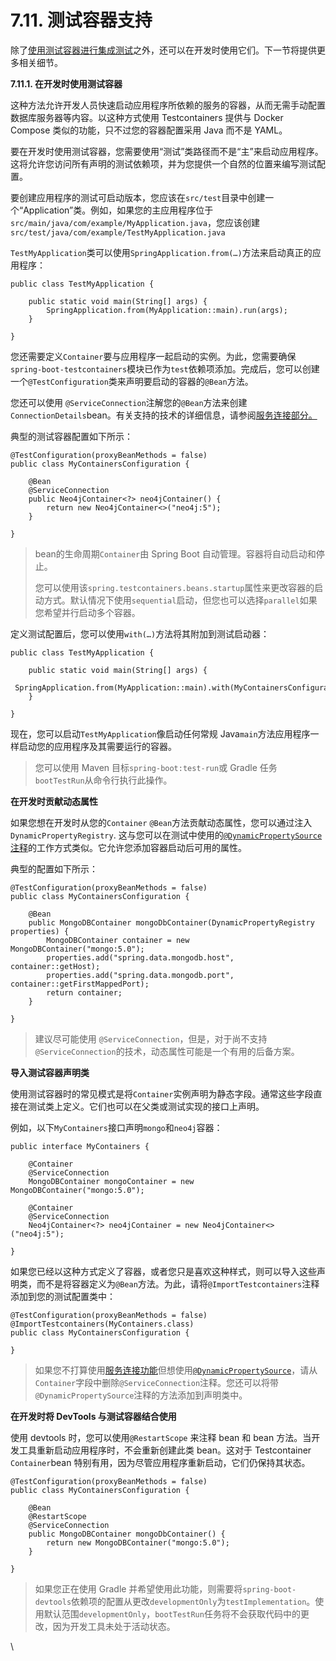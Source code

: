 # 7.11. 测试容器支持

除了[使用测试容器进行集成测试](https://docs.spring.io/spring-boot/docs/current/reference/htmlsingle/#features.testing.testcontainers)之外，还可以在开发时使用它们。下一节将提供更多相关细节。

**7.11.1. 在开发时使用测试容器**

这种方法允许开发人员快速启动应用程序所依赖的服务的容器，从而无需手动配置数据库服务器等内容。以这种方式使用 Testcontainers 提供与 Docker Compose 类似的功能，只不过您的容器配置采用 Java 而不是 YAML。

要在开发时使用测试容器，您需要使用“测试”类路径而不是“主”来启动应用程序。这将允许您访问所有声明的测试依赖项，并为您提供一个自然的位置来编写测试配置。

要创建应用程序的测试可启动版本，您应该在`src/test`目录中创建一个“Application”类。例如，如果您的主应用程序位于`src/main/java/com/example/MyApplication.java`，您应该创建`src/test/java/com/example/TestMyApplication.java`

`TestMyApplication`类可以使用`SpringApplication.from(…)`方法来启动真正的应用程序：

```
public class TestMyApplication {
​
    public static void main(String[] args) {
        SpringApplication.from(MyApplication::main).run(args);
    }
​
}
```

您还需要定义`Container`要与应用程序一起启动的实例。为此，您需要确保`spring-boot-testcontainers`模块已作为`test`依赖项添加。完成后，您可以创建一个`@TestConfiguration`类来声明要启动的容器的`@Bean`方法。

您还可以使用 `@ServiceConnection`注解您的`@Bean`方法来创建`ConnectionDetails`bean。有关支持的技术的详细信息，请参阅[服务连接部分。](https://docs.spring.io/spring-boot/docs/current/reference/htmlsingle/#features.testing.testcontainers.service-connections)

典型的测试容器配置如下所示：

```
@TestConfiguration(proxyBeanMethods = false)
public class MyContainersConfiguration {
​
    @Bean
    @ServiceConnection
    public Neo4jContainer<?> neo4jContainer() {
        return new Neo4jContainer<>("neo4j:5");
    }
​
}
```

> bean的生命周期`Container`由 Spring Boot 自动管理。容器将自动启动和停止。
>
> 您可以使用该`spring.testcontainers.beans.startup`属性来更改容器的启动方式。默认情况下使用`sequential`启动，但您也可以选择`parallel`如果您希望并行启动多个容器。

定义测试配置后，您可以使用`with(…)`方法将其附加到测试启动器：

```
public class TestMyApplication {
​
    public static void main(String[] args) {
        SpringApplication.from(MyApplication::main).with(MyContainersConfiguration.class).run(args);
    }
​
}
```

现在，您可以启动`TestMyApplication`像启动任何常规 Java`main`方法应用程序一样启动您的应用程序及其需要运行的容器。

> 您可以使用 Maven 目标`spring-boot:test-run`或 Gradle 任务`bootTestRun`从命令行执行此操作。

**在开发时贡献动态属性**

如果您想在开发时从您的`Container` `@Bean`方法贡献动态属性，您可以通过注入`DynamicPropertyRegistry`. 这与您可以在测试中使用的[`@DynamicPropertySource`注释](https://docs.spring.io/spring-boot/docs/current/reference/htmlsingle/#features.testing.testcontainers.dynamic-properties)的工作方式类似。它允许您添加容器启动后可用的属性。

典型的配置如下所示：

```
@TestConfiguration(proxyBeanMethods = false)
public class MyContainersConfiguration {
​
    @Bean
    public MongoDBContainer mongoDbContainer(DynamicPropertyRegistry properties) {
        MongoDBContainer container = new MongoDBContainer("mongo:5.0");
        properties.add("spring.data.mongodb.host", container::getHost);
        properties.add("spring.data.mongodb.port", container::getFirstMappedPort);
        return container;
    }
​
}
```

> 建议尽可能使用 `@ServiceConnection`，但是，对于尚不支持`@ServiceConnection`的技术，动态属性可能是一个有用的后备方案。

**导入测试容器声明类**

使用测试容器时的常见模式是将`Container`实例声明为静态字段。通常这些字段直接在测试类上定义。它们也可以在父类或测试实现的接口上声明。

例如，以下`MyContainers`接口声明`mongo`和`neo4j`容器：

```
public interface MyContainers {
​
    @Container
    @ServiceConnection
    MongoDBContainer mongoContainer = new MongoDBContainer("mongo:5.0");
​
    @Container
    @ServiceConnection
    Neo4jContainer<?> neo4jContainer = new Neo4jContainer<>("neo4j:5");
​
}
```

如果您已经以这种方式定义了容器，或者您只是喜欢这种样式，则可以导入这些声明类，而不是将容器定义为`@Bean`方法。为此，请将`@ImportTestcontainers`注释添加到您的测试配置类中：

```
@TestConfiguration(proxyBeanMethods = false)
@ImportTestcontainers(MyContainers.class)
public class MyContainersConfiguration {
​
}
```

> 如果您不打算使用[服务连接功能](https://docs.spring.io/spring-boot/docs/current/reference/htmlsingle/#features.testing.testcontainers.service-connections)但想使用[`@DynamicPropertySource`](https://docs.spring.io/spring-boot/docs/current/reference/htmlsingle/#features.testing.testcontainers.dynamic-properties)，请从`Container`字段中删除`@ServiceConnection`注释。您还可以将带`@DynamicPropertySource`注释的方法添加到声明类中。

**在开发时将 DevTools 与测试容器结合使用**

使用 devtools 时，您可以使用`@RestartScope` 来注释 bean 和 bean 方法。当开发工具重新启动应用程序时，不会重新创建此类 bean。这对于 Testcontainer `Container`bean 特别有用，因为尽管应用程序重新启动，它们仍保持其状态。

```
@TestConfiguration(proxyBeanMethods = false)
public class MyContainersConfiguration {
​
    @Bean
    @RestartScope
    @ServiceConnection
    public MongoDBContainer mongoDbContainer() {
        return new MongoDBContainer("mongo:5.0");
    }
​
}
```

> 如果您正在使用 Gradle 并希望使用此功能，则需要将`spring-boot-devtools`依赖项的配置从更改`developmentOnly`为`testImplementation`。使用默认范围`developmentOnly`，`bootTestRun`任务将不会获取代码中的更改，因为开发工具未处于活动状态。

\
